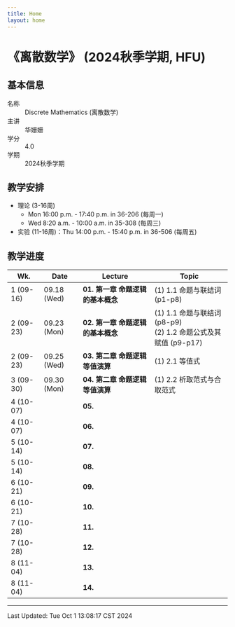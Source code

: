 ```yaml
---
title: Home
layout: home
---
```

# 《离散数学》 (2024秋季学期, HFU)

## 基本信息

<dl>
  <dt>名称</dt>
  <dd>Discrete Mathematics (离散数学)</dd>
  <dt>主讲</dt>
  <dd>华姗姗</dd>
  <dt>学分</dt>
  <dd>4.0</dd>
  <dt>学期</dt>
  <dd>2024秋季学期</dd>
</dl>

## 教学安排

- 理论 (3-16周)
	- Mon 16:00 p.m. - 17:40 p.m. in 36-206 (每周一)
	- Wed 8:20 a.m. - 10:00 a.m. in 35-308 (每周三)
- 实验 (11-16周)：Thu 14:00 p.m. - 15:40 p.m. in 36-506 (每周五)

## 教学进度

| Wk.       | Date        | Lecture               | Topic                                               |
| --------- | ----------- | --------------------- | --------------------------------------------------- |
| 1 (09-16) | 09.18 (Wed) | **01. 第一章 命题逻辑的基本概念** | (1) 1.1 命题与联结词 (p1-p8)                              |
| 2 (09-23) | 09.23 (Mon) | **02. 第一章 命题逻辑的基本概念** | (1) 1.1 命题与联结词 (p8-p9)<br>(2) 1.2 命题公式及其赋值 (p9-p17) |
| 2 (09-23) | 09.25 (Wed) | **03. 第二章 命题逻辑等值演算**  | (1) 2.1 等值式                                         |
| 3 (09-30) | 09.30 (Mon) | **04. 第二章 命题逻辑等值演算**  | (1) 2.2 析取范式与合取范式                                   |
| 4 (10-07) |             | **05.**               |                                                     |
| 4 (10-07) |             | **06.**               |                                                     |
| 5 (10-14) |             | **07.**               |                                                     |
| 5 (10-14) |             | **08.**               |                                                     |
| 6 (10-21) |             | **09.**               |                                                     |
| 6 (10-21) |             | **10.**               |                                                     |
| 7 (10-28) |             | **11.**               |                                                     |
| 7 (10-28) |             | **12.**               |                                                     |
| 8 (11-04) |             | **13.**               |                                                     |
| 8 (11-04) |             | **14.**               |                                                     |

---

Last Updated: Tue Oct  1 13:08:17 CST 2024
